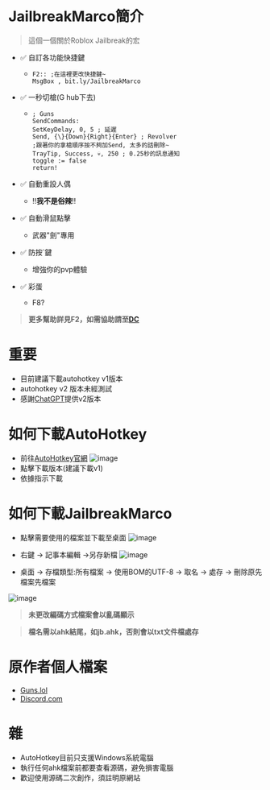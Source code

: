 # JailbreakMarco簡介
> 這個一個關於Roblox Jailbreak的宏
- ✅ 自訂各功能快捷鍵
  - ```ahk
    F2:: ;在這裡更改快捷鍵~
    MsgBox , bit.ly/JailbreakMarco
    
- ✅ 一秒切槍(G hub下去)
  - ```ahk
    ; Guns
    SendCommands:
    SetKeyDelay, 0, 5 ; 延遲
    Send, {\}{Down}{Right}{Enter} ; Revolver
    ;跟著你的拿槍順序按不夠加Send, 太多的話刪除~
    TrayTip, Success, 💀, 250 ; 0.25秒的訊息通知
    toggle := false
    return!

- ✅ 自動重設人偶
  - !!**我不是俗辣**!!

- ✅ 自動滑鼠點擊
  - 武器"劍"專用

- ✅ 防按`鍵
  - 增強你的pvp體驗

- ✅ 彩蛋 
   - F8?
> **更多幫助詳見F2，如需協助請至[DC](https://dsc.gg/JailbreakMarco)**

# 重要
-  目前建議下載autohotkey v1版本
-  autohotkey v2 版本未經測試
-  感謝[ChatGPT](https://chatgpt.com/)提供v2版本

# 如何下載AutoHotkey
- 前往[AutoHotkey官網](https://www.autohotkey.com/)
![image](https://github.com/user-attachments/assets/e0bbbffa-ed24-45ca-826d-e6526e289694)
- 點擊下載版本(建議下載v1)
- 依據指示下載
# 如何下載JailbreakMarco
- 點擊需要使用的檔案並下載至桌面
![image](https://github.com/user-attachments/assets/450625ff-b0c1-457c-9799-fe2540232f2b)
- 右鍵 -> 記事本編輯 ->另存新檔
![image](https://github.com/user-attachments/assets/bfd32c80-5222-43e1-a183-6e2f7e4f2528)

- 桌面 -> 存檔類型:所有檔案 -> 使用BOM的UTF-8 -> 取名 -> 處存 -> 刪除原先檔案先檔案

![image](https://github.com/user-attachments/assets/2e4f2950-6edb-4138-a4e9-d6b9d12cf05f)

> **未更改編碼方式檔案會以亂碼顯示**

> **檔名需以ahk結尾，如jb.ahk，否則會以txt文件檔處存**

# 原作者個人檔案
- [Guns.lol](https://guns.lol/RealShowTime)
- [Discord.com](https://dsc.gg/JailbreakMarco)

# 雜
- AutoHotkey目前只支援Windows系統電腦
- 執行任何ahk檔案前都要查看源碼，避免損害電腦
- 歡迎使用源碼二次創作，須註明原網站


